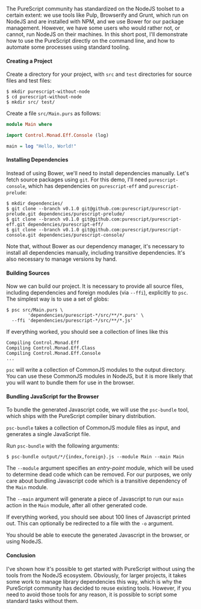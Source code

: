 The PureScript community has standardized on the NodeJS toolset to a certain extent: we use tools like Pulp, Browserify and Grunt, which run on NodeJS and are installed with NPM, and we use Bower for our package management. However, we have some users who would rather not, or cannot, run NodeJS on their machines. In this short post, I'll demonstrate how to use the PureScript directly on the command line, and how to automate some processes using standard tooling.

#### Creating a Project

Create a directory for your project, with `src` and `test` directories for source files and test files:

```text
$ mkdir purescript-without-node
$ cd purescript-without-node
$ mkdir src/ test/
```

Create a file `src/Main.purs` as follows:

```purescript
module Main where

import Control.Monad.Eff.Console (log)

main = log "Hello, World!"
```

#### Installing Dependencies

Instead of using Bower, we'll need to install dependencies manually. Let's fetch source packages using `git`. For this demo, I'll need `purescript-console`, which has dependencies on `purescript-eff` and `purescript-prelude`:

```text
$ mkdir dependencies/
$ git clone --branch v0.1.0 git@github.com:purescript/purescript-prelude.git dependencies/purescript-prelude/
$ git clone --branch v0.1.0 git@github.com:purescript/purescript-eff.git dependencies/purescript-eff/
$ git clone --branch v0.1.0 git@github.com:purescript/purescript-console.git dependencies/purescript-console/
```

Note that, without Bower as our dependency manager, it's necessary to install all dependencies manually, including transitive dependencies. It's also necessary to manage versions by hand.

#### Building Sources

Now we can build our project. It is necessary to provide all source files, including dependencies and foreign modules (via `--ffi`), explicitly to `psc`. The simplest way is to use a set of globs:

```text
$ psc src/Main.purs \
        'dependencies/purescript-*/src/**/*.purs' \
  --ffi 'dependencies/purescript-*/src/**/*.js'
```

If everything worked, you should see a collection of lines like this

```text
Compiling Control.Monad.Eff
Compiling Control.Monad.Eff.Class
Compiling Control.Monad.Eff.Console
...
```

`psc` will write a collection of CommonJS modules to the output directory. You can use these CommonJS modules in NodeJS, but it is more likely that you will want to bundle them for use in the browser.

#### Bundling JavaScript for the Browser

To bundle the generated Javascript code, we will use the `psc-bundle` tool, which ships with the PureScript compiler binary distribution.

`psc-bundle` takes a collection of CommonJS module files as input, and generates a single JavaScript file.

Run `psc-bundle` with the following arguments:

```text
$ psc-bundle output/*/{index,foreign}.js --module Main --main Main
```

The `--module` argument specifies an _entry-point_ module, which will be used to determine dead code which can be removed. For our purposes, we only care about bundling Javascript code which is a transitive dependency of the `Main` module.

The `--main` argument will generate a piece of Javascript to run our `main` action in the `Main` module, after all other generated code.

If everything worked, you should see about 100 lines of Javascript printed out. This can optionally be redirected to a file with the `-o` argument.

You should be able to execute the generated Javascript in the browser, or using NodeJS.

#### Conclusion

I've shown how it's possible to get started with PureScript without using the tools from the NodeJS ecosystem. Obviously, for larger projects, it takes some work to manage library dependencies this way, which is why the PureScript community has decided to reuse existing tools. However, if you need to avoid those tools for any reason, it is possible to script some standard tasks without them.